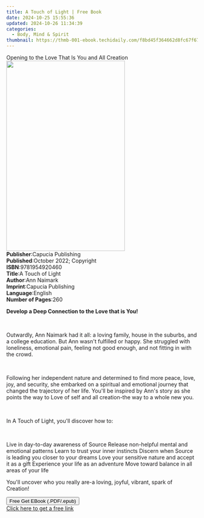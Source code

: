 ```yaml
---
title: A Touch of Light | Free Book
date: 2024-10-25 15:55:36
updated: 2024-10-26 11:34:39
categories:
  - Body, Mind & Spirit
thumbnail: https://thmb-001-ebook.techidaily.com/f8bd45f364662d8fc67f67c6111c07458529fbea140d7a2a3297956c4dd3f9b8.jpg
---
```

<main id="book-container">
  <div class="flex flex-col">
    <div class="book-brief flex-1 py-6 px-4 sm:p-6 md:py-10 md:px-8">
      <!-- brief-->
      <div class="book-brief-main">
        Opening to the Love That Is You and All Creation
      </div>
    </div>
    <div
      class="book-meta-info flex-1 grid gap-4 col-start-1 col-end-3 row-start-1 sm:mb-6 sm:grid-cols-4 lg:gap-6 lg:col-start-2 lg:row-end-6 lg:row-span-6 lg:mb-0"
    >
      <div
        class="book-meta-info-left place-content-center mt-4 p-4 text-sm leading-6 col-start-2 col-span-2 dark:text-slate-400"
      >
        <img
          class="w-full h-500 object-cover rounded-lg sm:h-255 sm:col-span-2 lg:col-span-full"
          src="https://img-001-ebook.techidaily.com/8419be538f5df51ccd6477084d6b0025b958b9b6d5498819b7b14bf7f29f289f.jpg"
          alt=""
          width="312"
          height="500"
        />
      </div>
      <div
        class="book-meta-info-right mt-2 col-start-1 row-start-2 col-span-3 self-center"
      >
        <!-- meta data  -->
        <div class="flex flex-col px-4 md:px-8">
          <div class="flex-1">
            <strong>Publisher</strong>:<span class="px-2"
              >Capucia Publishing</span
            >
          </div>
          <div class="flex-1">
            <strong>Published</strong>:<span class="px-2"
              >October 2022; Copyright</span
            >
          </div>
          <div class="flex-1">
            <strong>ISBN</strong>:<span class="px-2">9781954920460</span>
          </div>
          <div class="flex-1">
            <strong>Title</strong>:<span class="px-2">A Touch of Light</span>
          </div>
          <div class="flex-1">
            <strong>Author</strong>:<span class="px-2">Ann Naimark</span>
          </div>
          <div class="flex-1">
            <strong>Imprint</strong>:<span class="px-2"
              >Capucia Publishing</span
            >
          </div>
          <div class="flex-1">
            <strong>Language</strong>:<span class="px-2">English</span>
          </div>
          <div class="flex-1">
            <strong>Number of Pages</strong>:<span class="px-2">260</span>
          </div>
        </div>
      </div>
    </div>
    <div class="book-description flex-1 py-6 px-4 sm:p-6 md:py-10 md:px-8">
      <div class="book-description-main">
        <div accordion-content="" id="description">
          <p class="ql-align-center">
            <strong>Develop a Deep Connection to the Love that is You!</strong
            >&nbsp;
          </p>
          <p class="ql-align-center">&nbsp;</p>
          <p>
            <span style="color: rgb(29, 28, 29)"
              >Outwardly, Ann Naimark had it all: a loving family, house in the
              suburbs, and a college education. But Ann wasn't fulfilled or
              happy. She struggled with loneliness, emotional pain, feeling not
              good enough, and not fitting in with the crowd.</span
            >
          </p>
          <p><span style="color: rgb(29, 28, 29)">&nbsp;</span></p>
          <p>
            <span style="color: rgb(29, 28, 29)"
              >Following her independent nature and determined to find more
              peace, love, joy, and security, she embarked on a spiritual and
              emotional journey that changed the trajectory of her life. You'll
              be inspired by Ann's story as she points the way to Love of self
              and all creation-the way to a whole new </span
            >you<span style="color: rgb(29, 28, 29)">.</span>
          </p>
          <p><br /></p>
          <p>
            <span style="color: rgb(29, 28, 29)">In </span>A Touch of
            Light,<span style="color: rgb(29, 28, 29)">
              you'll discover how to:</span
            >
          </p>
          <p><br /></p>
          <span style="color: rgb(29, 28, 29)"
            >Live in day-to-day awareness of Source&nbsp;</span
          ><span style="color: rgb(29, 28, 29)"
            >Release non-helpful mental and emotional patterns&nbsp;</span
          ><span style="color: rgb(29, 28, 29)"
            >Learn to trust your inner instincts&nbsp;</span
          ><span style="color: rgb(29, 28, 29)"
            >Discern when Source is leading you closer to your
            dreams&nbsp;</span
          ><span style="color: rgb(29, 28, 29)"
            >Love your sensitive nature and accept it as a gift&nbsp;</span
          ><span style="color: rgb(29, 28, 29)"
            >Experience your life as an adventure&nbsp;</span
          ><span style="color: rgb(29, 28, 29)"
            >Move toward balance in all areas of your life</span
          >
          <p>
            <span style="color: rgb(29, 28, 29)"><span></span></span>
          </p>
          <p>
            <span style="color: rgb(29, 28, 29)"
              >You'll uncover who you really are-a loving, joyful, vibrant,
              spark of Creation!&nbsp;</span
            >
          </p>
        </div>
        <div class="accordion-fader"></div>
      </div>
    </div>
    <div class="book-excerpts flex-1 py-6 px-4 sm:p-6 md:py-10 md:px-8"></div>
    <div
      class="book-about-author flex-1 py-6 px-4 sm:p-6 md:py-10 md:px-8"
    ></div>
    <div class="book-free-get flex-1 py-6 px-4 sm:p-6 md:py-10 md:px-8">
      <button
        id="btn-free-get"
        class="bg-blue-500 hover:bg-blue-700 text-white font-bold py-2 px-4 rounded"
      >
        Free Get EBook (.PDF/.epub)
      </button>
      <div id="countdown-display" class="px-2 text-lg mt-2"></div>
      <a
        id="free-link"
        class="hidden bg-blue-500 hover:bg-blue-700 text-white font-bold py-2 px-4 rounded"
        href="https://www.ebooks.com/en-us/book/210790710/a-touch-of-light/ann-naimark/"
        target="_blank"
        >Click here to get a free link</a
      >
    </div>
    <script>
      let countdownTime = 0;
      let countdownInterval = null;
      document
        .getElementById('btn-free-get')
        .addEventListener('click', startCountdown);
      function startCountdown() {
        countdownTime = new Date().getTime() + 60000 * 3;
        countdownInterval = setInterval(updateCountdown, 1000);
        document.getElementById('btn-free-get').disabled = true;
        document
          .getElementById('btn-free-get')
          .classList.add('bg-gray-500', 'cursor-not-allowed');
      }
      function updateCountdown() {
        let currentTime = new Date().getTime();
        let timeLeft = countdownTime - currentTime;
        let secondsLeft = Math.floor(timeLeft / 1000);
        document.getElementById('countdown-display').innerHTML =
          `Remaining time: ${secondsLeft} seconds.`;
        if (secondsLeft <= 0) {
          clearInterval(countdownInterval);
          document.getElementById('btn-free-get').classList.add('hidden');
          document.getElementById('free-link').classList.remove('hidden');
          document.getElementById('countdown-display').innerHTML = '';
        }
      }
    </script>
  </div>
</main>
